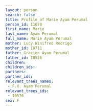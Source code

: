 ```yaml
---
layout: person
search: false
title: Profile of Marie Ayam Perumal
person_id: I1070
first_name: Marie
last_name: Ayam Perumal
full_name: Marie Ayam Perumal
mother: Lucy Winifred Rodrigo
mother_id: I0711
father: Gracien Ayam Perumal
father_id: I0556
children:
children_ids:
partners:
partner_ids:
relevant_trees_names:
 - F.X. Ayam Perumal
relevant_trees_ids:
 - I0576
sex: F
---
```


